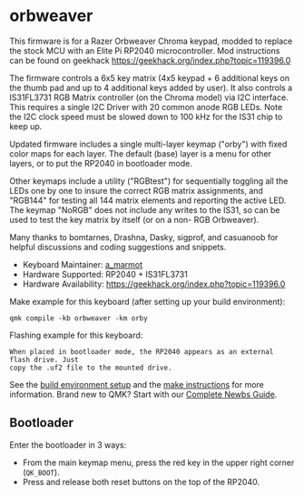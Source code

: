 # orbweaver

This firmware is for a Razer Orbweaver Chroma keypad, modded to replace the stock MCU
with an Elite Pi RP2040 microcontroller. Mod instructions can be found on geekhack
https://geekhack.org/index.php?topic=119396.0

The firmware controls a 6x5 key matrix (4x5 keypad + 6 additional keys
on the thumb pad and up to 4 additional keys added by user). It also controls a
IS31FL3731 RGB Matrix controller (on the Chroma model) via I2C interface. This requires
a single I2C Driver with 20 common anode RGB LEDs. Note the I2C clock speed must be
slowed down to 100 kHz for the IS31 chip to keep up.  

Updated firmware includes a single multi-layer keymap ("orby") with fixed color maps
for each layer.  The default (base) layer is a menu for other layers, or to put the
RP2040 in bootloader mode.  

Other keymaps include a utility ("RGBtest") for sequentially toggling all the LEDs
one by one to insure the correct RGB matrix assignments, and "RGB144" for testing all 
144 matrix elements and reporting the active LED. The keymap "NoRGB" does not include 
any writes to the IS31, so can be used to test the key matrix by itself (or on a non-
RGB Orbweaver). 

Many thanks to bomtarnes, Drashna, Dasky, sigprof, and casuanoob for helpful discussions
and coding suggestions and snippets.

* Keyboard Maintainer: [a_marmot](https://github.com/a-marmot)
* Hardware Supported: RP2040 + IS31FL3731
* Hardware Availability: https://geekhack.org/index.php?topic=119396.0

Make example for this keyboard (after setting up your build environment):

    qmk compile -kb orbweaver -km orby

Flashing example for this keyboard:

    When placed in bootloader mode, the RP2040 appears as an external flash drive. Just 
    copy the .uf2 file to the mounted drive.

See the [build environment setup](https://docs.qmk.fm/#/getting_started_build_tools) and the [make instructions](https://docs.qmk.fm/#/getting_started_make_guide) for more information. Brand new to QMK? Start with our [Complete Newbs Guide](https://docs.qmk.fm/#/newbs).

## Bootloader

Enter the bootloader in 3 ways:

* From the main keymap menu, press the red key in the upper right corner (`QK_BOOT`).
* Press and release both reset buttons on the top of the RP2040. 
